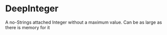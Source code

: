# DeepInteger
A no-Strings attached Integer without a maximum value. Can be as large as there is memory for it
